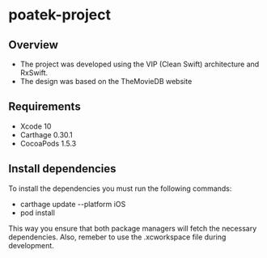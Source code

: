 # poatek-project

## Overview
- The project was developed using the VIP (Clean Swift) architecture and RxSwift.
- The design was based on the TheMovieDB website

## Requirements
- Xcode 10
- Carthage 0.30.1
- CocoaPods 1.5.3

## Install dependencies
To install the dependencies you must run the following commands:
- carthage update --platform iOS
- pod install

This way you ensure that both package managers will fetch the necessary dependencies. Also, remeber to use the .xcworkspace file during development.